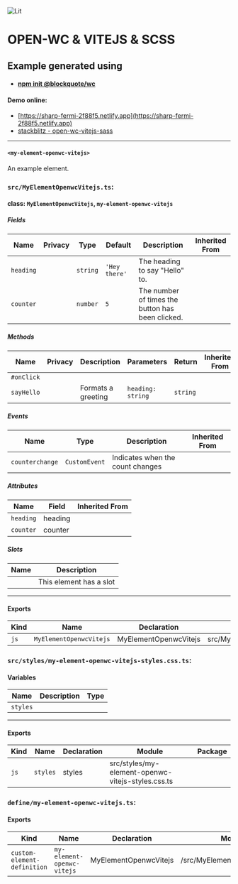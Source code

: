 ![Lit](https://img.shields.io/badge/lit-2.0.0-blue)

# OPEN-WC & VITEJS & SCSS

## Example generated using
- #### [npm init @blockquote/wc](https://github.com/oscarmarina/create-wc)

#### Demo online:
- [https://sharp-fermi-2f88f5.netlify.app](https://sharp-fermi-2f88f5.netlify.app)
- [stackblitz - open-wc-vitejs-sass](https://stackblitz.com/github/oscarmarina/open-wc-vitejs-sass)
---
#### `<my-element-openwc-vitejs>`

An example element.


### `src/MyElementOpenwcVitejs.ts`:

#### class: `MyElementOpenwcVitejs`, `my-element-openwc-vitejs`

##### Fields

| Name      | Privacy | Type     | Default       | Description                                      | Inherited From |
| --------- | ------- | -------- | ------------- | ------------------------------------------------ | -------------- |
| `heading` |         | `string` | `'Hey there'` | The heading to say "Hello" to.                   |                |
| `counter` |         | `number` | `5`           | The number of times the button has been clicked. |                |

##### Methods

| Name       | Privacy | Description        | Parameters        | Return   | Inherited From |
| ---------- | ------- | ------------------ | ----------------- | -------- | -------------- |
| `#onClick` |         |                    |                   |          |                |
| `sayHello` |         | Formats a greeting | `heading: string` | `string` |                |

##### Events

| Name            | Type          | Description                      | Inherited From |
| --------------- | ------------- | -------------------------------- | -------------- |
| `counterchange` | `CustomEvent` | Indicates when the count changes |                |

##### Attributes

| Name      | Field   | Inherited From |
| --------- | ------- | -------------- |
| `heading` | heading |                |
| `counter` | counter |                |

##### Slots

| Name | Description             |
| ---- | ----------------------- |
|      | This element has a slot |

<hr/>

#### Exports

| Kind | Name                    | Declaration           | Module                       | Package |
| ---- | ----------------------- | --------------------- | ---------------------------- | ------- |
| `js` | `MyElementOpenwcVitejs` | MyElementOpenwcVitejs | src/MyElementOpenwcVitejs.ts |         |

### `src/styles/my-element-openwc-vitejs-styles.css.ts`:

#### Variables

| Name     | Description | Type |
| -------- | ----------- | ---- |
| `styles` |             |      |

<hr/>

#### Exports

| Kind | Name     | Declaration | Module                                            | Package |
| ---- | -------- | ----------- | ------------------------------------------------- | ------- |
| `js` | `styles` | styles      | src/styles/my-element-openwc-vitejs-styles.css.ts |         |

### `define/my-element-openwc-vitejs.ts`:

#### Exports

| Kind                        | Name                       | Declaration           | Module                        | Package |
| --------------------------- | -------------------------- | --------------------- | ----------------------------- | ------- |
| `custom-element-definition` | `my-element-openwc-vitejs` | MyElementOpenwcVitejs | /src/MyElementOpenwcVitejs.js |         |

